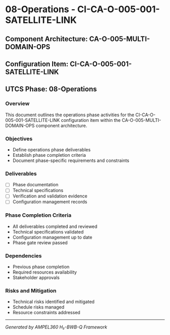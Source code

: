 # 08-Operations - CI-CA-O-005-001-SATELLITE-LINK

## Component Architecture: CA-O-005-MULTI-DOMAIN-OPS
## Configuration Item: CI-CA-O-005-001-SATELLITE-LINK
## UTCS Phase: 08-Operations

### Overview
This document outlines the operations phase activities for the CI-CA-O-005-001-SATELLITE-LINK configuration item within the CA-O-005-MULTI-DOMAIN-OPS component architecture.

### Objectives
- Define operations phase deliverables
- Establish phase completion criteria
- Document phase-specific requirements and constraints

### Deliverables
- [ ] Phase documentation
- [ ] Technical specifications
- [ ] Verification and validation evidence
- [ ] Configuration management records

### Phase Completion Criteria
- All deliverables completed and reviewed
- Technical specifications validated
- Configuration management up to date
- Phase gate review passed

### Dependencies
- Previous phase completion
- Required resources availability
- Stakeholder approvals

### Risks and Mitigation
- Technical risks identified and mitigated
- Schedule risks managed
- Resource constraints addressed

---
*Generated by AMPEL360 H₂-BWB-Q Framework*
